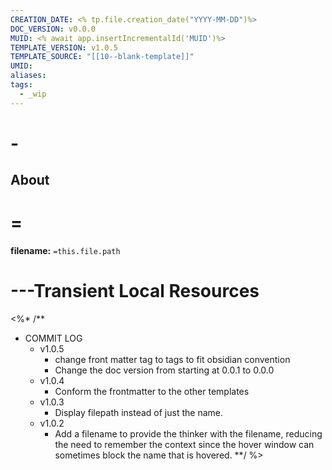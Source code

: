 ```yaml
---
CREATION_DATE: <% tp.file.creation_date("YYYY-MM-DD")%>
DOC_VERSION: v0.0.0
MUID: <% await app.insertIncrementalId('MUID')%>
TEMPLATE_VERSION: v1.0.5
TEMPLATE_SOURCE: "[[10--blank-template]]"
UMID: 
aliases: 
tags:
  - _wip
---
```


# -

## About

# =

**filename:** `=this.file.path`

# ---Transient Local Resources

<%* /**
* COMMIT LOG
  * v1.0.5 
    * change front matter tag to tags to fit obsidian convention
    * Change the doc version from starting at 0.0.1 to 0.0.0
  * v1.0.4
    * Conform the frontmatter to the other templates
  * v1.0.3
    * Display filepath instead of just the name.
  * v1.0.2
    * Add a filename to provide the thinker with the filename, reducing the need to remember the context since the hover window can sometimes block the name that is hovered.
**/ %>
